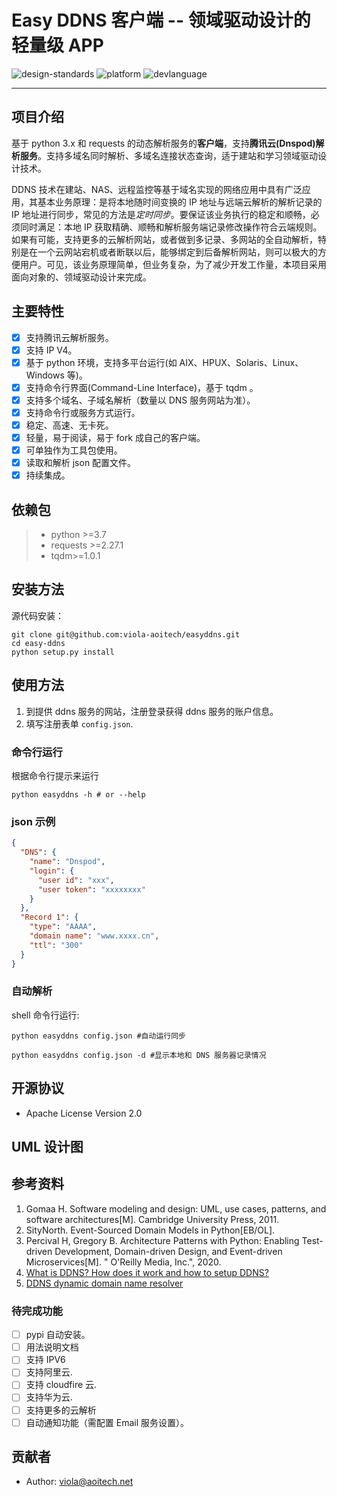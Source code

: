 # Easy DDNS 客户端 -- 领域驱动设计的轻量级 APP

![design-standards](https://img.shields.io/static/v1?label=design-standards&message=DDD&color=informational)
![platform](https://img.shields.io/badge/platform-windows%3Alinux%3Aunix-brightgreen)
![devlanguage](https://img.shields.io/badge/language-python3.10-brightgreen)

---

## 项目介绍

基于 python 3.x 和 requests 的动态解析服务的**客户端**，支持**腾讯云(Dnspod)解析服务**。支持多域名同时解析、多域名连接状态查询，适于建站和学习领域驱动设计技术。

DDNS 技术在建站、NAS、远程监控等基于域名实现的网络应用中具有广泛应用，其基本业务原理：是将本地随时间变换的 IP 地址与远端云解析的解析记录的 IP 地址进行同步，常见的方法是*定时同步*。要保证该业务执行的稳定和顺畅，必须同时满足：本地 IP 获取精确、顺畅和解析服务端记录修改操作符合云端规则。如果有可能，支持更多的云解析网站，或者做到多记录、多网站的全自动解析，特别是在一个云网站宕机或者断联以后，能够绑定到后备解析网站，则可以极大的方便用户。可见，该业务原理简单，但业务复杂，为了减少开发工作量，本项目采用面向对象的、领域驱动设计来完成。

## 主要特性

- [x] 支持腾讯云解析服务。
- [x] 支持 IP V4。
- [x] 基于 python 环境，支持多平台运行(如 AIX、HPUX、Solaris、Linux、Windows 等)。
- [x] 支持命令行界面(Command-Line Interface)，基于 tqdm 。
- [x] 支持多个域名、子域名解析（数量以 DNS 服务网站为准）。
- [x] 支持命令行或服务方式运行。
- [x] 稳定、高速、无卡死。
- [x] 轻量，易于阅读，易于 fork 成自己的客户端。
- [x] 可单独作为工具包使用。
- [x] 读取和解析 json 配置文件。
- [x] 持续集成。

## 依赖包

> - python >=3.7
> - requests >=2.27.1
> - tqdm>=1.0.1

## 安装方法

源代码安装：

```shell
git clone git@github.com:viola-aoitech/easyddns.git
cd easy-ddns
python setup.py install

```

## 使用方法

1. 到提供 ddns 服务的网站，注册登录获得 ddns 服务的账户信息。
2. 填写注册表单 `config.json`.

### 命令行运行

根据命令行提示来运行

```shell
python easyddns -h # or --help
```

### json 示例

```json
{
  "DNS": {
    "name": "Dnspod",
    "login": {
      "user id": "xxx",
      "user token": "xxxxxxxx"
    }
  },
  "Record 1": {
    "type": "AAAA",
    "domain name": "www.xxxx.cn",
    "ttl": "300"
  }
}
```

### 自动解析

shell 命令行运行:

```shell
python easyddns config.json #自动运行同步
```

```shell
python easyddns config.json -d #显示本地和 DNS 服务器记录情况
```

## 开源协议

- Apache License Version 2.0

## UML 设计图

## 参考资料

1. Gomaa H. Software modeling and design: UML, use cases, patterns, and software architectures[M]. Cambridge University Press, 2011.
2. SityNorth. Event-Sourced Domain Models in Python[EB/OL].
3. Percival H, Gregory B. Architecture Patterns with Python: Enabling Test-driven Development, Domain-driven Design, and Event-driven Microservices[M]. " O'Reilly Media, Inc.", 2020.
4. [What is DDNS? How does it work and how to setup DDNS?](https://www.cloudns.net/blog/what-is-dynamic-dns/)
5. [DDNS dynamic domain name resolver](https://openwrt.org/zh/docs/guide-user/services/ddns/client)

### 待完成功能

- [ ] pypi 自动安装。
- [ ] 用法说明文档
- [ ] 支持 IPV6
- [ ] 支持阿里云.
- [ ] 支持 cloudfire 云.
- [ ] 支持华为云.
- [ ] 支持更多的云解析
- [ ] 自动通知功能（需配置 Email 服务设置）。

## 贡献者

- Author: viola@aoitech.net
